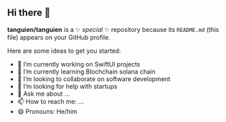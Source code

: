 ## Hi there 👋


**tanguien/tanguien** is a ✨ _special_ ✨ repository because its `README.md` (this file) appears on your GitHub profile.

Here are some ideas to get you started:

- 🔭 I’m currently working on SwiftUI projects
- 🌱 I’m currently learning Blochchain solana chain
- 👯 I’m looking to collaborate on software development
- 🤔 I’m looking for help with startups
- 💬 Ask me about ...
- 📫 How to reach me: ...
- 😄 Pronouns: He/him

